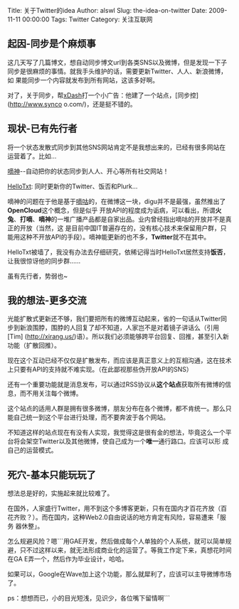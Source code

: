 Title: 关于Twitter的idea
Author: alswl
Slug: the-idea-on-twitter
Date: 2009-11-11 00:00:00
Tags: Twitter
Category: 关注互联网

## 起因-同步是个麻烦事

这几天写了几篇博文，想自动同步博文url到各类SNS以及微博，但是发现一下子同步是很麻烦的事情。就我手头维护的话，需要更新Twitter、人人、新浪微博，如
果能同步一个内容就发布到所有网站，这该多好啊。

对了，关于同步，帮[xDash](http://www.fanbing.net/)打一个小广告：他建了一个站点，[同步控](http://www.synco
o.com/)，还是挺不错的。

## 现状-已有先行者

将一个状态发散式同步到其他SNS网站肯定不是我想出来的，已经有很多网站在运营着了。比如…

[嘀神](http://www.digusync.com/)--自动把你的状态同步到人人、开心等所有社交网站！

[HelloTxt](http://hellotxt.com/): 同时更新你的Twitter、饭否和Plurk…

嘀神的问题在于他是基于[嘀咕](http://digu.com)的，在微博这一块，digu并不是最强，虽然推出了**OpenCloud**这个概念，但是似乎
开放API的程度成为诟病，可以看出，所谓**火兔**、**打嘀**、**嘀神**的一堆广播产品都是自家出品。业内曾经指出嘀咕的开放并不是真正的开放（当然，这
是目前中国IT普遍存在的，没有核心技术来保留用户群，只能用这种不开放API的手段）。嘀神能更新的也不多，**Twitter**就不在其中。

HelloTxt被墙了，我没有办法去仔细研究，依稀记得当时HelloTxt居然支持**饭否**，让我很惊讶他的同步群……

虽有先行者，势弱也~

## 我的想法-更多交流

光能扩散式更新还不够，我们要把所有的微博互动起来，省的一句话从Twitter同步到新浪围脖，围脖的人回复了却不知道，人家岂不是对着镜子讲话么（引用[Tim]
(http://xirang.us/)语）。所以我们必须能够跨平台回复、回推，甚至引入新功能（扩散回推）。

现在这个互动已经不仅仅是扩散发布，而应该是真正意义上的互相沟通，这在技术上只要有API的支持就不难实现。（在此鄙视那些伪开放API的SNS）

还有一个重要功能就是消息发布，可以通过RSS协议从**这个站点**获取所有微博的信息，而不用关注每个微博。

这个站点的适用人群是拥有很多微博，朋友分布在各个微博，都不肯统一。那么只能自己统一到这个平台进行处理，而不要奔波于各个网站。

不知道这样的站点现在有没有人实现，我觉得这是很有金的想法，毕竟这么一个平台将会架空Twitter以及其他微博，使自己成为一个**唯一**通行路口。应该可以形
成自己的运营模式。

## 死穴-基本只能玩玩了

想法总是好的，实施起来就比较难了。

在国外，人家盛行Twitter，用不到这个多博客更新，只有在国内才百花齐放（百花齐败？）。而在国内，这种Web2.0自由说话的地方肯定有风险，容易遭来「服务
器休整」。

怎么规避风险？嗯```用GAE开发，然后做成每个人单独的个人系统，就可以简单规避，只不过这样以来，就无法形成商业化的运营了。等我工作定下来，真想花时间在GA
E弄一个，然后作为毕业设计，哈哈。

如果可以，Google在Wave加上这个功能，那么就犀利了，应该可以主导微博市场了。

ps：想想而已，小的目光短浅，见识少，各位嘴下留情啊```

